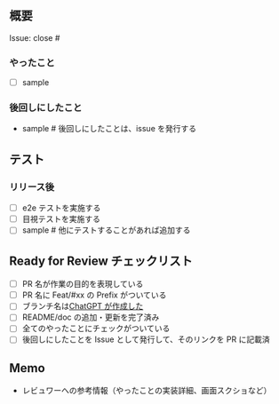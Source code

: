 ## 概要

Issue: close #

### やったこと

- [ ] sample

### 後回しにしたこと

- sample # 後回しにしたことは、issue を発行する

## テスト

### リリース後

- [ ] e2e テストを実施する
- [ ] 目視テストを実施する
- [ ] sample # 他にテストすることがあれば追加する

## Ready for Review チェックリスト

- [ ] PR 名が作業の目的を表現している
- [ ] PR 名に Feat/#xx の Prefix がついている
- [ ] ブランチ名は[ChatGPT が作成した](https://www.notion.so/smesh/branch-02473bd31dd74d5da9b29a33ea61d763)
- [ ] README/doc の追加・更新を完了済み
- [ ] 全てのやったことにチェックがついている
- [ ] 後回しにしたことを Issue として発行して、そのリンクを PR に記載済

## Memo

- レビュワーへの参考情報（やったことの実装詳細、画面スクショなど）
